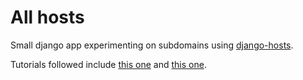 # All hosts

Small django app experimenting on subdomains using [django-hosts](https://github.com/jazzband/django-hosts).

Tutorials followed include [this one](https://simpleisbetterthancomplex.com/packages/2016/10/11/django-hosts.html) and [this one](https://www.ordinarycoders.com/blog/article/django-subdomains).
